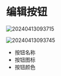 #  编辑按钮

![20240413093715](https://nocobase-docs.oss-cn-beijing.aliyuncs.com/20240413093715.png)

![20240413093745](https://nocobase-docs.oss-cn-beijing.aliyuncs.com/20240413093745.png)

- 按钮名称
- 按钮图标
- 按钮颜色
